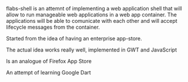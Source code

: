 flabs-shell is an attemnt of implementing a web application shell that will allow to run manageable web applications in a web app container.
The applications will be able to comunicate with each other and will accept lifecycle messages from the container.

Started from the idea of having an enterprise app-store. 

The actual idea works really well, implemented in GWT and JavaScript

Is an analogue of Firefox App Store

An attempt of learning Google Dart

